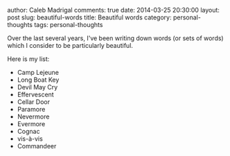 author: Caleb Madrigal
comments: true
date: 2014-03-25 20:30:00
layout: post
slug: beautiful-words
title: Beautiful words
category: personal-thoughts
tags: personal-thoughts

Over the last several years, I've been writing down words (or sets of words) which I consider to be particularly beautiful.

Here is my list:

* Camp Lejeune
* Long Boat Key
* Devil May Cry
* Effervescent
* Cellar Door
* Paramore
* Nevermore
* Evermore
* Cognac
* vis-à-vis
* Commandeer

